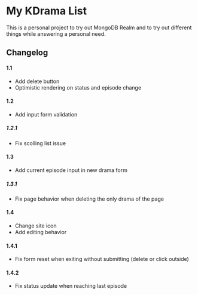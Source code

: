# My KDrama List

This is a personal project to try out MongoDB Realm and to try out different things while answering a personal need.

## Changelog

#### 1.1

- Add delete button
- Optimistic rendering on status and episode change

#### 1.2

- Add input form validation

##### 1.2.1

- Fix scolling list issue

#### 1.3

- Add current episode input in new drama form

##### 1.3.1

- Fix page behavior when deleting the only drama of the page

#### 1.4

- Change site icon
- Add editing behavior

#### 1.4.1

- Fix form reset when exiting without submitting (delete or click outside)

#### 1.4.2

- Fix status update when reaching last episode
